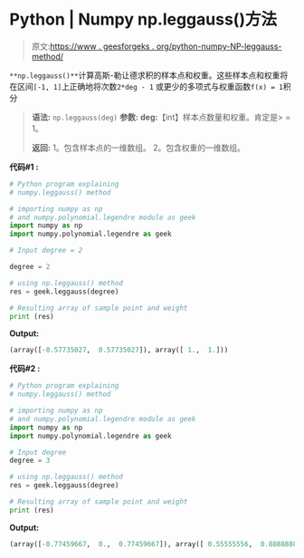 # Python | Numpy np.leggauss()方法

> 原文:[https://www . geesforgeks . org/python-numpy-NP-leggauss-method/](https://www.geeksforgeeks.org/python-numpy-np-leggauss-method/)

`**np.leggauss()**`计算高斯-勒让德求积的样本点和权重。这些样本点和权重将在区间`[-1, 1]`上正确地将次数`2*deg - 1` 或更少的多项式与权重函数`f(x) = 1`积分

> **语法:** `np.leggauss(deg)`
> **参数:**
> **deg:**【int】样本点数量和权重。肯定是> = 1。
> 
> **返回:** 1。包含样本点的一维数组。
> 2。包含权重的一维数组。

**代码#1 :**

```py
# Python program explaining
# numpy.leggauss() method 

# importing numpy as np  
# and numpy.polynomial.legendre module as geek 
import numpy as np 
import numpy.polynomial.legendre as geek

# Input degree = 2

degree = 2 

# using np.leggauss() method 
res = geek.leggauss(degree) 

# Resulting array of sample point and weight
print (res) 
```

**Output:**

```py
(array([-0.57735027,  0.57735027]), array([ 1.,  1.]))

```

**代码#2 :**

```py
# Python program explaining
# numpy.leggauss() method 

# importing numpy as np  
# and numpy.polynomial.legendre module as geek 
import numpy as np 
import numpy.polynomial.legendre as geek

# Input degree
degree = 3

# using np.leggauss() method 
res = geek.leggauss(degree) 

# Resulting array of sample point and weight
print (res) 
```

**Output:**

```py
(array([-0.77459667,  0.,  0.77459667]), array([ 0.55555556,  0.88888889,  0.55555556]))

```